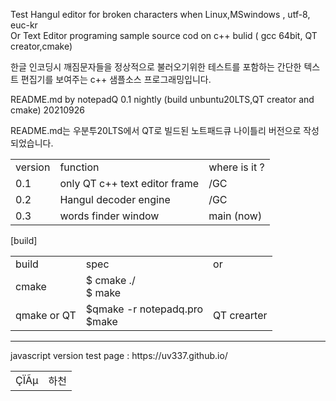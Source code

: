Test Hangul editor  for  broken characters when Linux,MSwindows , utf-8, euc-kr  
Or 
Text Editor programing  sample source cod  on c++ bulid ( gcc 64bit, QT creator,cmake)

 한글 인코딩시 깨짐문자들을 정상적으로 불러오기위한 테스트를 포함하는 간단한  텍스트 편집기를 보여주는 c++ 샘플소스 프로그래밍입니다.

README.md  by notepadQ 0.1 nightly (build unbuntu20LTS,QT creator and cmake) 20210926

README.md는 우분투20LTS에서 QT로 빌드된 노트패드큐 나이틀리 버전으로 작성되었습니다.

<table>
 <tr><td>version</td>
<td>function</td> <td>where is it ?</td> </tr>
   <tr><td>0.1</td>
<td>only QT c++  text editor frame </td> 
  <td>/GC</td>  </tr>
 <tr><td>0.2</td>
<td>Hangul decoder engine</td> 
    <td>/GC</td></tr>
 <tr><td>0.3</td>
<td>words finder window</td> 
   <td> main (now)</td> </tr>
 </table>

[build]
<table>
 <tr><td>build</td><td>spec</td><td>or</td>
   </tr>
 <tr><td>cmake</td><td>$ cmake  ./ <br>
$ make</td><td></td>
  <tr><td> qmake or QT </td><td>$qmake -r notepadq.pro <br>
$make</td><td>QT crearter</td>
   </tr>
   </tr>
 </table>



<hr>
 javascript version  test page :   https://uv337.github.io/
<table>   
   <tr>
     <td>   	ÇÏÃµ
       </td>
         <td> 하천
         </td>            
    </tr>
 </table>
 
